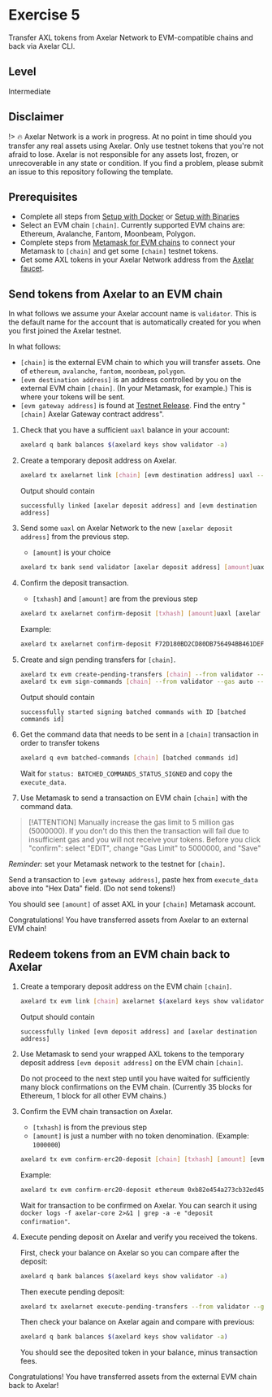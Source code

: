 # Exercise 5
Transfer AXL tokens from Axelar Network to EVM-compatible chains and back via Axelar CLI.

## Level
Intermediate

## Disclaimer
!> :fire:
Axelar Network is a work in progress. At no point in time should you transfer any real assets using Axelar. Only use testnet tokens that you're not afraid to lose. Axelar is not responsible for any assets lost, frozen, or unrecoverable in any state or condition. If you find a problem, please submit an issue to this repository following the template.

## Prerequisites

- Complete all steps from [Setup with Docker](/setup-docker) or [Setup with Binaries](/setup-binaries)
- Select an EVM chain `[chain]`.  Currently supported EVM chains are: Ethereum, Avalanche, Fantom, Moonbeam, Polygon.
- Complete steps from [Metamask for EVM chains](/resources/metamask.md) to connect your Metamask to `[chain]` and get some `[chain]` testnet tokens.
- Get some AXL tokens in your Axelar Network address from the [Axelar faucet](http://faucet.testnet.axelar.dev/).

## Send tokens from Axelar to an EVM chain

In what follows we assume your Axelar account name is `validator`.  This is the default name for the account that is automatically created for you when you first joined the Axelar testnet.

In what follows:

* `[chain]` is the external EVM chain to which you will transfer assets.  One of `ethereum`, `avalanche`, `fantom`, `moonbeam`, `polygon`.
* `[evm destination address]` is an address controlled by you on the external EVM chain `[chain]`.  (In your Metamask, for example.)  This is where your tokens will be sent.
* `[evm gateway address]` is found at [Testnet Release](/resources/testnet-releases.md).  Find the entry "`[chain]` Axelar Gateway contract address".

1. Check that you have a sufficient `uaxl` balance in your account:

    ```bash
    axelard q bank balances $(axelard keys show validator -a)
    ```

2. Create a temporary deposit address on Axelar.

    ```bash
    axelard tx axelarnet link [chain] [evm destination address] uaxl --from validator
    ```
    Output should contain
    ```
    successfully linked [axelar deposit address] and [evm destination address]
    ```

3. Send some `uaxl` on Axelar Network to the new `[axelar deposit address]` from the previous step.

    * `[amount]` is your choice

    ```bash
    axelard tx bank send validator [axelar deposit address] [amount]uaxl
    ```

4. Confirm the deposit transaction.

    * `[txhash]` and `[amount]` are from the previous step

    ```bash
    axelard tx axelarnet confirm-deposit [txhash] [amount]uaxl [axelar deposit address] --from validator
    ```
    
    Example:
    
    ```bash
    axelard tx axelarnet confirm-deposit F72D180BD2CD80DB756494BB461DEFE93091A116D703982E91AC2418EC660752 1000000uaxl axelar1gmwk28m33m3gfcc6kr32egf0w8g6k7fvppspue --from validator
    ```

5. Create and sign pending transfers for `[chain]`.

    ```bash
    axelard tx evm create-pending-transfers [chain] --from validator --gas auto --gas-adjustment 1.2
    axelard tx evm sign-commands [chain] --from validator --gas auto --gas-adjustment 1.2
    ```

    Output should contain

    ```
    successfully started signing batched commands with ID [batched commands id]
    ```

6. Get the command data that needs to be sent in a `[chain]` transaction in order to transfer tokens

    ```bash
    axelard q evm batched-commands [chain] [batched commands id]
    ```

    Wait for `status: BATCHED_COMMANDS_STATUS_SIGNED` and copy the `execute_data`.

7. Use Metamask to send a transaction on EVM chain `[chain]` with the command data.

> [!ATTENTION]
> Manually increase the gas limit to 5 million gas (5000000).  If you don't do this then the transaction will fail due to insufficient gas and you will not receive your tokens. 
> Before you click "confirm": select "EDIT", change "Gas Limit" to 5000000, and "Save"



*Reminder:* set your Metamask network to the testnet for `[chain]`.  

Send a transaction to `[evm gateway address]`, paste hex from `execute_data` above into "Hex Data" field.  (Do not send tokens!)

You should see `[amount]` of asset AXL in your `[chain]` Metamask account.
    
Congratulations!  You have transferred assets from Axelar to an external EVM chain!

## Redeem tokens from an EVM chain back to Axelar

1. Create a temporary deposit address on the EVM chain `[chain]`.

    ```bash
    axelard tx evm link [chain] axelarnet $(axelard keys show validator -a) uaxl --from validator
    ```

    Output should contain

    ```
    successfully linked [evm deposit address] and [axelar destination address]
    ```

2. Use Metamask to send your wrapped AXL tokens to the temporary deposit address `[evm deposit address]` on the EVM chain `[chain]`.

    Do not proceed to the next step until you have waited for sufficiently many block confirmations on the EVM chain.  (Currently 35 blocks for Ethereum, 1 block for all other EVM chains.)

3. Confirm the EVM chain transaction on Axelar.
    * `[txhash]` is from the previous step
    * `[amount]` is just a number with no token denomination.  (Example: `1000000`)

    ```bash
    axelard tx evm confirm-erc20-deposit [chain] [txhash] [amount] [evm deposit address] --from validator
    ```

    Example:

    ```bash
    axelard tx evm confirm-erc20-deposit ethereum 0xb82e454a273cb32ed45a435767982293c12bf099ba419badc0a728e731f5825e 1000000 0x5CFEcE3b659e657E02e31d864ef0adE028a42a8E --from validator
    ```

    Wait for transaction to be confirmed on Axelar.
    You can search it using `docker logs -f axelar-core 2>&1 | grep -a -e "deposit confirmation"`.

4. Execute pending deposit on Axelar and verify you received the tokens.

    First, check your balance on Axelar so you can compare after the deposit:

    ```bash
    axelard q bank balances $(axelard keys show validator -a)
    ```

    Then execute pending deposit:

    ```bash
    axelard tx axelarnet execute-pending-transfers --from validator --gas auto --gas-adjustment 1.2
    ```

    Then check your balance on Axelar again and compare with previous:

    ```bash
    axelard q bank balances $(axelard keys show validator -a)
    ```

    You should see the deposited token in your balance, minus transaction fees.

Congratulations!  You have transferred assets from the external EVM chain back to Axelar!